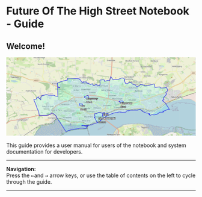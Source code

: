 # Future Of The High Street Notebook - Guide

## Welcome!



![UI Files](Assets/pics/DundeeMap.png)

This guide provides a user manual for users of the notebook and system documentation for developers.

---

**Navigation:**  
Press the <kbd>←</kbd>and <kbd>→</kbd> arrow keys, or use the table of contents on the left to cycle through the guide.


---
